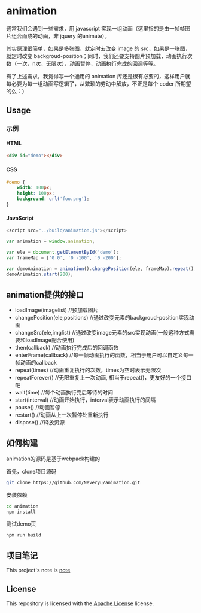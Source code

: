 # animation

通常我们会遇到一些需求，用 javascript 实现一组动画（这里指的是由一帧帧图片组合而成的动画，非 jquery 的animate）。

其实原理很简单，如果是多张图，就定时去改变 image 的 src，如果是一张图，就定时改变 backgroud-position；同时，我们还要支持图片预加载，动画执行次数（一次，n次，无限次），动画暂停，动画执行完成的回调等等。

有了上述需求，我觉得写一个通用的 animation 库还是很有必要的，这样用户就每必要为每一组动画写逻辑了，从繁琐的劳动中解放，不正是每个 coder 所期望的么：）

## Usage

### 示例

#### HTML

```html
<div id="demo"></div>
```

#### CSS

```css
#demo {
    width: 100px;
    height: 100px;
    background: url('foo.png');
}
```

#### JavaScript

``` javascript
<script src="../build/animation.js"></script>

var animation = window.animation;

var ele = document.getElementById('demo');
var frameMap = ['0 0', '0 -100', '0 -200'];
    
var demoAnimation = animation().changePosition(ele, frameMap).repeat();
demoAnimation.start(200);

```

## animation提供的接口

* loadImage(imagelist)  //预加载图片
* changePosition(ele,positions)  //通过改变元素的backgroud-position实现动画
* changeSrc(ele,imglist) //通过改变image元素的src实现动画(一般这种方式需要和loadImage配合使用)
* then(callback) //动画执行完成后的回调函数
* enterFrame(callback) //每一帧动画执行的函数，相当于用户可以自定义每一帧动画的callback
* repeat(times) //动画重复执行的次数，times为空时表示无限次
* repeatForever() //无限重复上一次动画, 相当于repeat()，更友好的一个接口吧
* wait(time) //每个动画执行完后等待的时间
* start(interval) //动画开始执行，interval表示动画执行的间隔
* pause() //动画暂停
* restart() //动画从上一次暂停处重新执行
* dispose() //释放资源

## 如何构建
animation的源码是基于webpack构建的

首先，clone项目源码
```bash
git clone https://github.com/Neveryu/animation.git
```

安装依赖
```bash
cd animation
npm install
```
测试demo页

```bash
npm run build
```

## 项目笔记
This project's note is [note](note.md)


## License

This repository is licensed with the [Apache License](LICENSE) license.